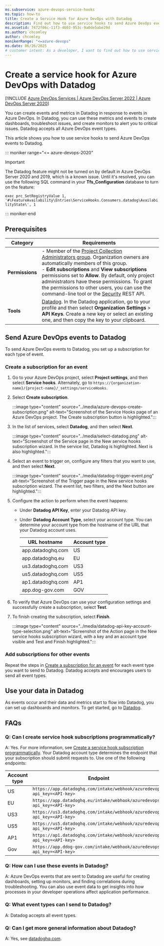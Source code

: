 ```yaml
---
ms.subservice: azure-devops-service-hooks
ms.topic: how-to
title: Create a Service Hook for Azure DevOps with Datadog
description: Find out how to use service hooks to send Azure DevOps events to Datadog so you can build dashboards and monitors from the event metrics and data.
ms.assetid: 7472f06c-11f3-4603-953c-9a0de5abe29d
ms.author: chcomley
author: chcomley
monikerRange: "<=azure-devops"
ms.date: 06/26/2025
# customer intent: As a developer, I want to find out how to use service hooks to send Azure DevOps events to Datadog so that I can build dashboards and monitors from the event metrics and data.
---
```

# Create a service hook for Azure DevOps with Datadog

[!INCLUDE [Azure DevOps Services | Azure DevOps Server 2022 | Azure DevOps Server 2020](../../includes/version-gt-eq-2020.md)]

You can create events and metrics in Datadog in response to events in Azure DevOps. In Datadog, you can use these metrics and events to create dashboards, troubleshoot issues, and create monitors to alert you to critical issues. Datadog accepts all Azure DevOps event types.

This article shows you how to use service hooks to send Azure DevOps events to Datadog.

::: moniker range="<= azure-devops-2020"

> [!IMPORTANT]
> The Datadog feature might not be turned on by default in Azure DevOps Server 2020 and 2019, which is a known issue. Until it's resolved, you can use the following SQL command in your **Tfs_Configuration** database to turn on the feature:
>
> `exec prc_SetRegistryValue 1, '#\FeatureAvailability\Entries\ServiceHooks.Consumers.datadog\AvailabilityState\', 1`

::: moniker-end

## Prerequisites

| Category | Requirements |
|--------------|-------------|
|**Permissions**| - Member of the [Project Collection Administrators group](../../organizations/security/look-up-project-collection-administrators.md). Organization owners are automatically members of this group.<br>- **Edit subscriptions** and **View subscriptions** permissions set to **Allow**. By default, only project administrators have these permissions. To grant the permissions to other users, you can use the command-line tool or the [Security](/rest/api/azure/devops/security/?view=azure-devops-rest-6.0&preserve-view=true) REST API.|
|**Tools**|[Datadog](https://aka.ms/AzureDevOpsDataDog). In the Datadog application, go to your profile and then select **Organization Settings** > **API Keys**. Create a new key or select an existing one, and then copy the key to your clipboard. |

## Send Azure DevOps events to Datadog

To send Azure DevOps events to Datadog, you set up a subscription for each type of event.

### Create a subscription for an event

1. Go to your Azure DevOps project, select **Project settings**, and then select **Service hooks**. Alternately, go to `https://{organization-name}/{project-name}/_settings/serviceHooks`.

1. Select **Create subscription**.

   :::image type="content" source="../media/azure-devops-create-subscription.png" alt-text="Screenshot of the Service Hooks page of an Azure DevOps project. The Create subscription button is highlighted.":::

1. In the list of services, select **Datadog**, and then select **Next**.

   :::image type="content" source="../media/select-datadog.png" alt-text="Screenshot of the Service page in the New service hooks subscription wizard. In the service list, Datadog is highlighted. Next is also highlighted.":::

1. Select an event to trigger on, configure any filters that you want to use, and then select **Next**.

   :::image type="content" source="../media/datadog-trigger-event.png" alt-text="Screenshot of the Trigger page in the New service hooks subscription wizard. The event list, two filters, and the Next button are highlighted.":::

1. Configure the action to perform when the event happens:

   - Under **Datadog API Key**, enter your Datadog API key.

   - Under **Datadog Account Type**, select your account type. You can determine your account type from the hostname of the URL that your Datadog account uses.

     | URL hostname | Account type |
     | --- | --- |
     | app.datadoghq.com | US |
     | app.datadoghq.eu | EU |
     | us3.datadoghq.com | US3 |
     | us5.datadoghq.com | US5 |
     | ap1.datadoghq.com | AP1 |
     | app.dog-gov.com | GOV |

1. To verify that Azure DevOps can use your configuration settings and successfully create a subscription, select **Test**.

1. To finish creating the subscription, select **Finish**.

   :::image type="content" source="../media/datadog-api-key-account-type-selection.png" alt-text="Screenshot of the Action page in the New service hooks subscription wizard, with a key and an account type visible and Test and Finish highlighted.":::

### Add subscriptions for other events

Repeat the steps in [Create a subscription for an event](#create-a-subscription-for-an-event) for each event type you want to send to Datadog. Datadog accepts and encourages users to send all event types.

## Use your data in Datadog

As events occur and their data and metrics start to flow into Datadog, you can set up dashboards and monitors. To get started, go to [Datadog](https://app.datadoghq.com/account/login).

## FAQs

### Q: Can I create service hook subscriptions programmatically?

A: Yes. For more information, see [Create a service hook subscription programmatically](../create-subscription.md). Your Datadog account type determines the endpoint that your subscription should submit requests to. Use one of the following endpoints:

| Account type | Endpoint |
| --- | --- |
| US | `https://app.datadoghq.com/intake/webhook/azuredevops?api_key=<API-key>` |
| EU | `https://app.datadoghq.eu/intake/webhook/azuredevops?api_key=<API-key>` |
| US3 | `https://us3.datadoghq.com/intake/webhook/azuredevops?api_key=<API-key>` |
| US5 | `https://us5.datadoghq.com/intake/webhook/azuredevops?api_key=<API-key>` |
| AP1 | `https://ap1.datadoghq.com/intake/webhook/azuredevops?api_key=<API-key>` |
| Gov | `https://app.ddog-gov.com/intake/webhook/azuredevops?api_key=<API-key>` |

### Q: How can I use these events in Datadog?

A: Azure DevOps events that are sent to Datadog are useful for creating dashboards, setting up monitors, and finding correlations during troubleshooting. You can also use event data to get insights into how processes in your developer operations affect application performance. 

### Q: What event types can I send to Datadog?

A: Datadog accepts all event types.

### Q: Can I get more general information about Datadog?

A: Yes, see [datadoghq.com](https://datadoghq.com).
